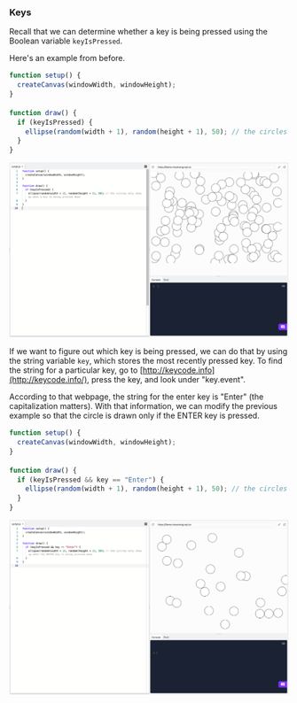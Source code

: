 ### Keys

Recall that we can determine whether a key is being pressed using the Boolean variable `keyIsPressed`. 

Here's an example from before.

```js
function setup() {
  createCanvas(windowWidth, windowHeight);
}

function draw() {
  if (keyIsPressed) { 
    ellipse(random(width + 1), random(height + 1), 50); // the circles only show up when a key is being pressed down
  }
}
```

![](../../Images/Conditional2.png)

If we want to figure out which key is being pressed, we can do that by using the string variable `key`, which stores the most recently pressed key. 
To find the string for a particular key, go to [http://keycode.info](http://keycode.info/), press the key, and look under "key.event".

According to that webpage, the string for the enter key is "Enter" (the capitalization matters). With that information, we can modify the previous example so that the circle is drawn only if the ENTER key is pressed.

```js
function setup() {
  createCanvas(windowWidth, windowHeight);
}

function draw() {
  if (keyIsPressed && key == "Enter") { 
    ellipse(random(width + 1), random(height + 1), 50); // the circles only show up when the ENTER key is being pressed down
  }
}
```

![](../../Images/Conditional8.png)
